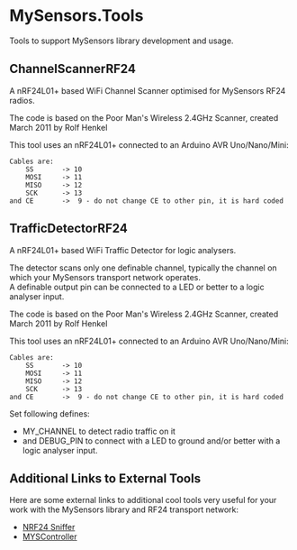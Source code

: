 # MySensors.Tools
Tools to support MySensors library development and usage.

## ChannelScannerRF24
A nRF24L01+ based WiFi Channel Scanner optimised for MySensors RF24 radios.  

The code is based on the Poor Man's Wireless 2.4GHz Scanner, created March 2011 by Rolf Henkel

This tool uses an nRF24L01+ connected to an Arduino AVR Uno/Nano/Mini:

```
Cables are:
    SS       -> 10
    MOSI     -> 11
    MISO     -> 12
    SCK      -> 13
and CE       ->  9 - do not change CE to other pin, it is hard coded
```

## TrafficDetectorRF24
A nRF24L01+ based WiFi Traffic Detector for logic analysers.  

The detector scans only one definable channel, typically the channel on which your MySensors transport network operates.  
A definable output pin can be connected to a LED or better to a logic analyser input.

The code is based on the Poor Man's Wireless 2.4GHz Scanner, created March 2011 by Rolf Henkel

This tool uses an nRF24L01+ connected to an Arduino AVR Uno/Nano/Mini:

```
Cables are:
    SS       -> 10
    MOSI     -> 11
    MISO     -> 12
    SCK      -> 13
and CE       ->  9 - do not change CE to other pin, it is hard coded
```

Set following defines:
- MY_CHANNEL to detect radio traffic on it  
- and DEBUG_PIN to connect with a LED to ground and/or better with a logic analyser input.

## Additional Links to External Tools
Here are some external links to additional cool tools very useful for your work 
with the MySensors library and RF24 transport network:

- [NRF24 Sniffer](https://www.mysensors.org/controller/sniffer)
- [MYSController](https://www.mysensors.org/controller/myscontroller)